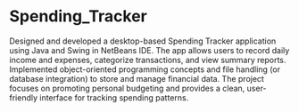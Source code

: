 # Spending_Tracker
Designed and developed a desktop-based Spending Tracker application using Java and Swing in NetBeans IDE. The app allows users to record daily income and expenses, categorize transactions, and view summary reports. Implemented object-oriented programming concepts and file handling (or database integration) to store and manage financial data. The project focuses on promoting personal budgeting and provides a clean, user-friendly interface for tracking spending patterns.
